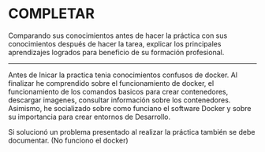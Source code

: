 # COMPLETAR  
Comparando sus conocimientos antes de hacer la práctica con sus conocimientos después de hacer la tarea, explicar los principales aprendizajes logrados para beneficio de su formación profesional.  
____
Antes de Inicar la practica tenia conocimientos confusos de docker. Al finalizar he comprendido sobre el funcionamiento de docker, el funcionamiento de los comandos basicos para crear contenedores, descargar imagenes, consultar información sobre los contenedores. Asimismo,  he socializado sobre como funciano el software Docker y sobre su importancia para crear entornos de Desarrollo.

Si solucionó un problema presentado al realizar la práctica también se debe documentar.
(No funciono el docker)
